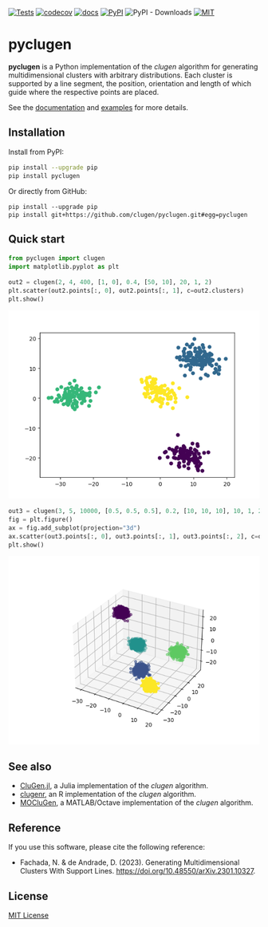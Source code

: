 [![Tests](https://github.com/clugen/pyclugen/actions/workflows/tests.yml/badge.svg)](https://github.com/clugen/pyclugen/actions/workflows/tests.yml)
[![codecov](https://codecov.io/gh/clugen/pyclugen/branch/main/graph/badge.svg?token=3K5ZN35AJ5)](https://codecov.io/gh/clugen/pyclugen)
[![docs](https://img.shields.io/badge/docs-click_here-blue.svg)](https://clugen.github.io/pyclugen/)
[![PyPI](https://img.shields.io/pypi/v/pyclugen)](https://pypi.org/project/pyclugen/)
![PyPI - Downloads](https://img.shields.io/pypi/dm/pyclugen?color=blueviolet)
[![MIT](https://img.shields.io/badge/license-MIT-yellowgreen.svg)](https://tldrlegal.com/license/mit-license)

# pyclugen

**pyclugen** is a Python implementation of the *clugen* algorithm for
generating multidimensional clusters with arbitrary distributions. Each cluster
is supported by a line segment, the position, orientation and length of which
guide where the respective points are placed.

See the [documentation](https://clugen.github.io/pyclugen/) and
[examples](https://clugen.github.io/pyclugen/generated/gallery/) for more
details.

## Installation

Install from PyPI:

```sh
pip install --upgrade pip
pip install pyclugen
```

Or directly from GitHub:

```text
pip install --upgrade pip
pip install git+https://github.com/clugen/pyclugen.git#egg=pyclugen
```

## Quick start

```python
from pyclugen import clugen
import matplotlib.pyplot as plt
```

```python
out2 = clugen(2, 4, 400, [1, 0], 0.4, [50, 10], 20, 1, 2)
plt.scatter(out2.points[:, 0], out2.points[:, 1], c=out2.clusters)
plt.show()
```

![2D example.](https://github.com/clugen/.github/blob/main/images/example2d_python.png?raw=true)

```python
out3 = clugen(3, 5, 10000, [0.5, 0.5, 0.5], 0.2, [10, 10, 10], 10, 1, 2)
fig = plt.figure()
ax = fig.add_subplot(projection="3d")
ax.scatter(out3.points[:, 0], out3.points[:, 1], out3.points[:, 2], c=out3.clusters)
plt.show()
```

![3D example.](https://github.com/clugen/.github/blob/main/images/example3d_python.png?raw=true)

## See also

* [CluGen.jl](https://github.com/clugen/CluGen.jl/), a Julia implementation of
  the *clugen* algorithm.
* [clugenr](https://github.com/clugen/clugenr/), an R implementation
  of the *clugen* algorithm.
* [MOCluGen](https://github.com/clugen/MOCluGen/), a MATLAB/Octave
  implementation of the *clugen* algorithm.

## Reference

If you use this software, please cite the following reference:

* Fachada, N. & de Andrade, D. (2023). Generating Multidimensional Clusters With
  Support Lines. <https://doi.org/10.48550/arXiv.2301.10327>.

## License

[MIT License](LICENSE.txt)
